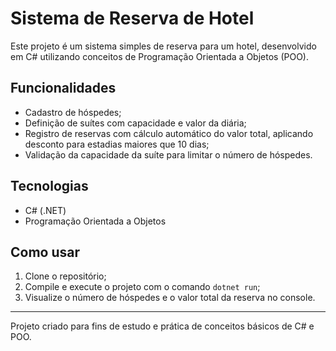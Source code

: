 # Sistema de Reserva de Hotel 

Este projeto é um sistema simples de reserva para um hotel, desenvolvido em C# utilizando conceitos de Programação Orientada a Objetos (POO). 

## Funcionalidades

- Cadastro de hóspedes;
- Definição de suítes com capacidade e valor da diária;
- Registro de reservas com cálculo automático do valor total, aplicando desconto para estadias maiores que 10 dias;
- Validação da capacidade da suíte para limitar o número de hóspedes.

## Tecnologias

- C# (.NET)
- Programação Orientada a Objetos

## Como usar

1. Clone o repositório;
2. Compile e execute o projeto com o comando `dotnet run`;
3. Visualize o número de hóspedes e o valor total da reserva no console.

---

Projeto criado para fins de estudo e prática de conceitos básicos de C# e POO.

